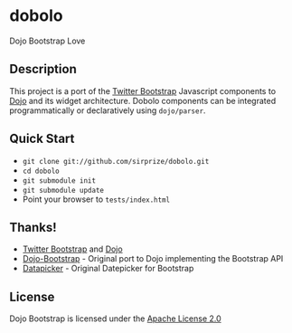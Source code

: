 # dobolo

Dojo Bootstrap Love

## Description

This project is a port of the [Twitter Bootstrap](http://twitter.github.com/bootstrap/) Javascript components to [Dojo](http://dojotoolkit.org) and its widget architecture. Dobolo components can be integrated programmatically or declaratively using `dojo/parser`.

## Quick Start

+ `git clone git://github.com/sirprize/dobolo.git`
+ `cd dobolo`
+ `git submodule init`
+ `git submodule update`
+ Point your browser to `tests/index.html`

## Thanks!

+ [Twitter Bootstrap](http://twitter.github.com/bootstrap/) and [Dojo](http://dojotoolkit.org/)
+ [Dojo-Bootstrap](http://dojobootstrap.com) - Original port to Dojo implementing the Bootstrap API
+ [Datapicker](http://www.eyecon.ro/bootstrap-datepicker) - Original Datepicker for Bootstrap

## License

Dojo Bootstrap is licensed under the [Apache License 2.0](http://www.apache.org/licenses/LICENSE-2.0)